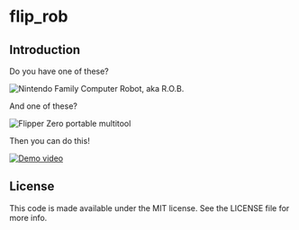 # flip_rob

## Introduction
Do you have one of these?

![Nintendo Family Computer Robot, aka R.O.B.](https://github.com/riney/flip_rob/blob/68722a89bc75c9b13e0096b5a5446a00f0558a77/fcrobot.jpeg)

And one of these?

![Flipper Zero portable multitool](https://github.com/riney/flip_rob/blob/68722a89bc75c9b13e0096b5a5446a00f0558a77/flipper.jpeg)

Then you can do this!

[![Demo video](https://img.youtube.com/vi/n-1ZQoQzJJw/maxresdefault.jpg)](https://youtube.com/shorts/n-1ZQoQzJJw?si=z85_842EalZgWVpP)

## License
This code is made available under the MIT license. See the LICENSE file for more info.
